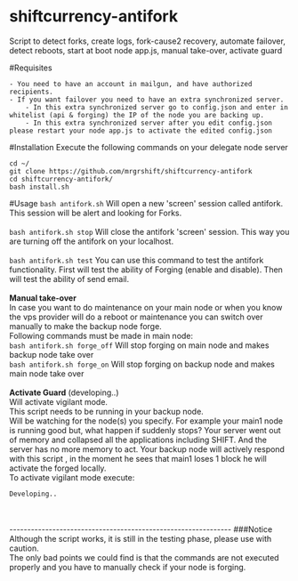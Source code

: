 # shiftcurrency-antifork
Script to detect forks, create logs, fork-cause2 recovery, automate failover, detect reboots, start at boot node app.js, manual take-over, activate guard

#Requisites

	- You need to have an account in mailgun, and have authorized recipients.
	- If you want failover you need to have an extra synchronized server. 
		- In this extra synchronized server go to config.json and enter in whitelist (api & forging) the IP of the node you are backing up.
		- In this extra synchronized server after you edit config.json please restart your node app.js to activate the edited config.json

#Installation
Execute the following commands on your delegate node server
```
cd ~/
git clone https://github.com/mrgrshift/shiftcurrency-antifork
cd shiftcurrency-antifork/
bash install.sh
```

#Usage
`bash antifork.sh` Will open a new 'screen' session called antifork. This session will be alert and looking for Forks.<br>
<br>
`bash antifork.sh stop` Will close the antifork 'screen' session. This way you are turning off the antifork on your localhost.<br>
<br>
`bash antifork.sh test` You can use this command to test the antifork functionality. First will test the ability of Forging (enable and disable). Then will test the ability of send email.<br>
<br>
<b>Manual take-over</b><br>
In case you want to do maintenance on your main node or when you know the vps provider will do a reboot or maintenance you can switch over manually to make the backup node forge.<br>
Following commands must be made in main node:<br>
`bash antifork.sh forge_off` Will stop forging on main node and makes backup node take over<br>
`bash antifork.sh forge_on`  Will stop forging on backup node and makes main node take over<br>
<br>
<b>Activate Guard</b> (developing..)<br>
Will activate vigilant mode.<br>
This script needs to be running in your backup node.<br>
Will be watching for the node(s) you specify. For example your main1 node is running good but, what happen if suddenly stops?
Your server went out of memory and collapsed all the applications including SHIFT. 
And the server has no more memory to act.
Your backup node will actively respond with this script , in the moment he sees that main1 loses 1 block he will activate the forged locally.<br>
To activate vigilant mode execute:<br>
```
Developing..
```

<br>
<br>
--------------------------------------------------------------
###Notice
Although the script works, it is still in the testing phase, please use with caution.<br>
The only bad points we could find is that the commands are not executed properly and you have to manually check if your node is forging.
